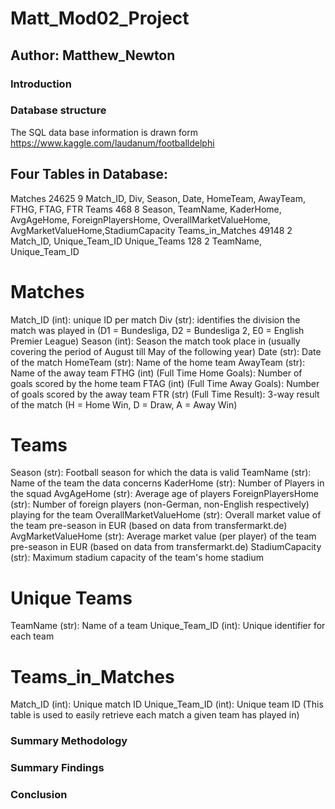 # Matt_Mod02_Project

## Author: Matthew_Newton

### Introduction

### Database structure

The SQL data base information is drawn form https://www.kaggle.com/laudanum/footballdelphi

## Four Tables in Database:
Matches	            24625	9	Match_ID, Div, Season, Date, HomeTeam, AwayTeam, FTHG, FTAG, FTR
Teams	              468	8	Season, TeamName, KaderHome, AvgAgeHome, ForeignPlayersHome, OverallMarketValueHome, AvgMarketValueHome,StadiumCapacity
Teams_in_Matches	49148	2	Match_ID, Unique_Team_ID
Unique_Teams	       128	2	TeamName, Unique_Team_ID


# Matches
Match_ID (int): unique ID per match
Div (str): identifies the division the match was played in (D1 = Bundesliga, D2 = Bundesliga 2, E0 = English Premier League)
Season (int): Season the match took place in (usually covering the period of August till May of the following year)
Date (str): Date of the match
HomeTeam (str): Name of the home team
AwayTeam (str): Name of the away team
FTHG (int) (Full Time Home Goals): Number of goals scored by the home team
FTAG (int) (Full Time Away Goals): Number of goals scored by the away team
FTR (str) (Full Time Result): 3-way result of the match (H = Home Win, D = Draw, A = Away Win)

# Teams
Season (str): Football season for which the data is valid
TeamName (str): Name of the team the data concerns
KaderHome (str): Number of Players in the squad
AvgAgeHome (str): Average age of players
ForeignPlayersHome (str): Number of foreign players (non-German, non-English respectively) playing for the team
OverallMarketValueHome (str): Overall market value of the team pre-season in EUR (based on data from transfermarkt.de)
AvgMarketValueHome (str): Average market value (per player) of the team pre-season in EUR (based on data from transfermarkt.de)
StadiumCapacity (str): Maximum stadium capacity of the team's home stadium

# Unique Teams
TeamName (str): Name of a team
Unique_Team_ID (int): Unique identifier for each team

# Teams_in_Matches
Match_ID (int): Unique match ID
Unique_Team_ID (int): Unique team ID (This table is used to easily retrieve each match a given team has played in)

### Summary Methodology

### Summary Findings

### Conclusion
